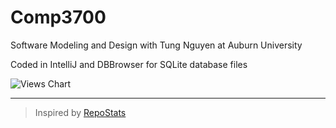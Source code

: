 # Comp3700

Software Modeling and Design with Tung Nguyen at Auburn University

Coded in IntelliJ and DBBrowser for SQLite database files

![Views Chart](https://repostatscharts.s3.us-east-2.amazonaws.com/MatthewsRepos/Comp3700_ViewsChart.png)

---

> Inspired by [RepoStats](https://github.com/wumphlett/repostats)
